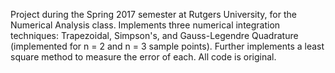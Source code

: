 Project during the Spring 2017 semester at Rutgers University, for the Numerical Analysis class. 
Implements three numerical integration techniques: Trapezoidal, Simpson's, and Gauss-Legendre Quadrature (implemented for n = 2 and n = 3 sample points).
Further implements a least square method to measure the error of each.
All code is original.
